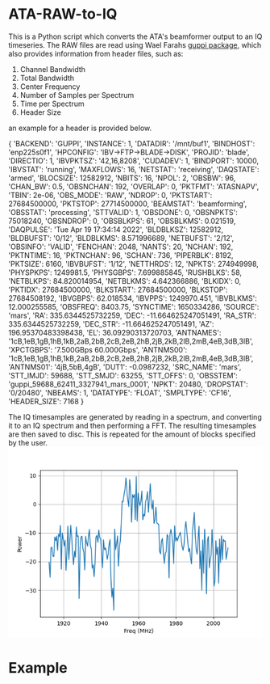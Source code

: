 # ATA-RAW-to-IQ

This is a Python script which converts the ATA's beamformer output to an IQ timeseries.
The RAW files are read using Wael Farahs [guppi package](https://github.com/wfarah/guppi), which also provides information from header files, such as: 
1. Channel Bandwidth 
2. Total Bandwidth
3. Center Frequency
4. Number of Samples per Spectrum
5. Time per Spectrum
6. Header Size

an example for a header is provided below.

{
    'BACKEND': 'GUPPI',
    'INSTANCE': 1,
    'DATADIR': '/mnt/buf1',
    'BINDHOST': 'enp225s0f1',
    'HPCONFIG': 'IBV->FTP->BLADE->DISK',
    'PROJID': 'blade',
    'DIRECTIO': 1,
    'IBVPKTSZ': '42,16,8208',
    'CUDADEV': 1,
    'BINDPORT': 10000,
    'IBVSTAT': 'running',
    'MAXFLOWS': 16,
    'NETSTAT': 'receiving',
    'DAQSTATE': 'armed',
    'BLOCSIZE': 12582912,
    'NBITS': 16,
    'NPOL': 2,
    'OBSBW': 96,
    'CHAN_BW': 0.5,
    'OBSNCHAN': 192,
    'OVERLAP': 0,
    'PKTFMT': 'ATASNAPV',
    'TBIN': 2e-06,
    'OBS_MODE': 'RAW',
    'NDROP': 0,
    'PKTSTART': 27684500000,
    'PKTSTOP': 27714500000,
    'BEAMSTAT': 'beamforming',
    'OBSSTAT': 'processing',
    'STTVALID': 1,
    'OBSDONE': 0,
    'OBSNPKTS': 75018240,
    'OBSNDROP': 0,
    'OBSBLKPS': 61,
    'OBSBLKMS': 0.021519,
    'DAQPULSE': 'Tue Apr 19 17:34:14 2022',
    'BLDBLKSZ': 12582912,
    'BLDBUFST': '0/12',
    'BLDBLKMS': 8.571996689,
    'NETBUFST': '2/12',
    'OBSINFO': 'VALID',
    'FENCHAN': 2048,
    'NANTS': 20,
    'NCHAN': 192,
    'PKTNTIME': 16,
    'PKTNCHAN': 96,
    'SCHAN': 736,
    'PIPERBLK': 8192,
    'PKTSIZE': 6160,
    'IBVBUFST': '1/12',
    'NETTHRDS': 12,
    'NPKTS': 274949998,
    'PHYSPKPS': 1249981.5,
    'PHYSGBPS': 7.699885845,
    'RUSHBLKS': 58,
    'NETBLKPS': 84.820014954,
    'NETBLKMS': 4.642366886,
    'BLKIDX': 0,
    'PKTIDX': 27684500000,
    'BLKSTART': 27684500000,
    'BLKSTOP': 27684508192,
    'IBVGBPS': 62.018534,
    'IBVPPS': 1249970.451,
    'IBVBLKMS': 12.000255585,
    'OBSFREQ': 8403.75,
    'SYNCTIME': 1650334286,
    'SOURCE': 'mars',
    'RA': 335.6344525732259,
    'DEC': -11.664625247051491,
    'RA_STR': 335.6344525732259,
    'DEC_STR': -11.664625247051491,
    'AZ': 196.95370483398438,
    'EL': 36.09290313720703,
    'ANTNAMES': '1cB,1eB,1gB,1hB,1kB,2aB,2bB,2cB,2eB,2hB,2jB,2kB,2lB,2mB,4eB,3dB,3lB',
    'XPCTGBPS': '7.500GBps 60.000Gbps',
    'ANTNMS00': '1cB,1eB,1gB,1hB,1kB,2aB,2bB,2cB,2eB,2hB,2jB,2kB,2lB,2mB,4eB,3dB,3lB',
    'ANTNMS01': '4jB,5bB,4gB',
    'DUT1': -0.0987232,
    'SRC_NAME': 'mars',
    'STT_IMJD': 59688,
    'STT_SMJD': 63255,
    'STT_OFFS': 0,
    'OBSSTEM': 'guppi_59688_62411_3327941_mars_0001',
    'NPKT': 20480,
    'DROPSTAT': '0/20480',
    'NBEAMS': 1,
    'DATATYPE': 'FLOAT',
    'SMPLTYPE': 'CF16',
    'HEADER_SIZE': 7168
}

The IQ timesamples are generated by reading in a spectrum, and converting it to an IQ spectrum and then performing a FFT. The resulting timesamples are then saved to disc. This is repeated for the amount of blocks specified by the user.
![RAW Spectrum](BF_Spectrum_1960MHz.png)


# Example